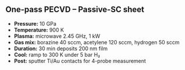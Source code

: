 ## One-pass PECVD – Passive-SC sheet

* **Pressure:** 10 GPa
* **Temperature:** 900 K
* **Plasma:** microwave 2.45 GHz, 1 kW
* **Gas mix:** borazine 40 sccm, acetylene 120 sccm, hydrogen 50 sccm
* **Duration:** 30 min deposits 200 nm film
* **Cool:** ramp to 300 K under 5 bar H₂
* **Post:** sputter Ti/Au contacts for 4-probe measurement 